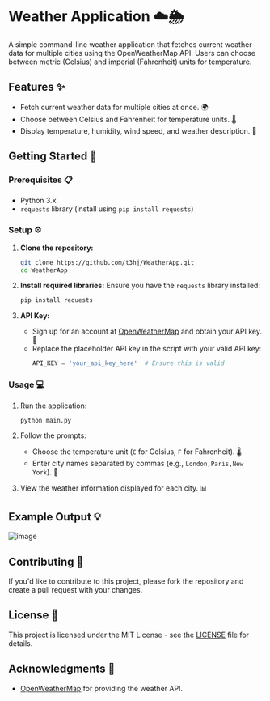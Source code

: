 # Weather Application ☁️🌦️

A simple command-line weather application that fetches current weather data for multiple cities using the OpenWeatherMap API. Users can choose between metric (Celsius) and imperial (Fahrenheit) units for temperature.

## Features ✨

- Fetch current weather data for multiple cities at once. 🌍
- Choose between Celsius and Fahrenheit for temperature units. 🌡️
- Display temperature, humidity, wind speed, and weather description. 💨

## Getting Started 🚀

### Prerequisites 📋

- Python 3.x
- `requests` library (install using `pip install requests`)

### Setup ⚙️

1. **Clone the repository:**
   ```bash
   git clone https://github.com/t3hj/WeatherApp.git
   cd WeatherApp
   ```

2. **Install required libraries:**
   Ensure you have the `requests` library installed:
   ```bash
   pip install requests
   ```

3. **API Key:**
   - Sign up for an account at [OpenWeatherMap](https://openweathermap.org/) and obtain your API key. 🔑
   - Replace the placeholder API key in the script with your valid API key:
     ```python
     API_KEY = 'your_api_key_here'  # Ensure this is valid
     ```

### Usage 💻

1. Run the application:
   ```bash
   python main.py
   ```

2. Follow the prompts:
   - Choose the temperature unit (`C` for Celsius, `F` for Fahrenheit). 🌡️
   - Enter city names separated by commas (e.g., `London,Paris,New York`). 🌆

3. View the weather information displayed for each city. 📊

## Example Output 💡

![image](https://github.com/user-attachments/assets/2f46b7dd-6f9e-4c9b-b382-ca8396392cd2)

## Contributing 🤝

If you'd like to contribute to this project, please fork the repository and create a pull request with your changes.

## License 📜

This project is licensed under the MIT License - see the [LICENSE](LICENSE) file for details.

## Acknowledgments 🙏

- [OpenWeatherMap](https://openweathermap.org/) for providing the weather API.
